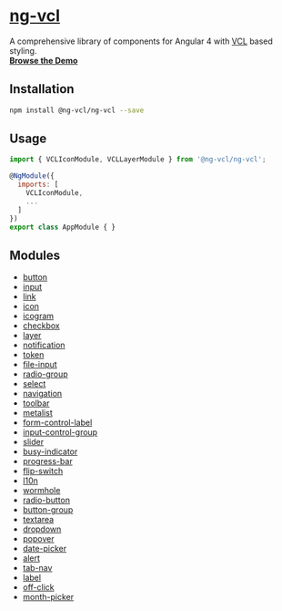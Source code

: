 # [ng-vcl](https://ng-vcl.github.io/ng-vcl/)

A comprehensive library of components for Angular 4 with [VCL](http://vcl.github.io/) based styling.<br>
**[Browse the Demo](https://ng-vcl.github.io/ng-vcl/)**

## Installation

```sh
npm install @ng-vcl/ng-vcl --save
```

## Usage

```js
import { VCLIconModule, VCLLayerModule } from '@ng-vcl/ng-vcl';

@NgModule({
  imports: [
    VCLIconModule,
    ...
  ]
})
export class AppModule { }
```

## Modules

- [button](./button)
- [input](./input)
- [link](./link)
- [icon](./icon)
- [icogram](./icogram)
- [checkbox](./checkbox)
- [layer](./layer)
- [notification](./notification)
- [token](./token)
- [file-input](./file-input)
- [radio-group](./radio-group)
- [select](./select)
- [navigation](./navigation)
- [toolbar](./toolbar)
- [metalist](./metalist)
- [form-control-label](./form-control-label)
- [input-control-group](./input-control-group)
- [slider](./slider)
- [busy-indicator](./busy-indicator)
- [progress-bar](./progress-bar)
- [flip-switch](./flip-switch)
- [l10n](./l10n)
- [wormhole](./wormhole)
- [radio-button](./radio-button)
- [button-group](./button-group)
- [textarea](./textarea)
- [dropdown](./dropdown)
- [popover](./popover)
- [date-picker](./date-picker)
- [alert](./alert)
- [tab-nav](./tab-nav)
- [label](./label)
- [off-click](./off-click)
- [month-picker](./month-picker)
